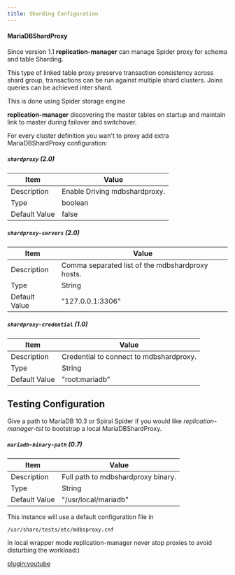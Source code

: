 ```yaml
---
title: Sharding Configuration
---
```


#### MariaDBShardProxy

Since version 1.1 **replication-manager** can manage Spider proxy for schema and table Sharding.

This type of linked table proxy preserve transaction consistency across shard group, transactions can be run against multiple shard clusters. Joins queries can be achieved inter shard.

This is done using Spider storage engine

**replication-manager** discovering the master tables on startup and maintain link to master during failover and switchover.   

For every cluster definition you wan't to proxy add extra MariaDBShardProxy configuration:


##### `shardproxy` (2.0)

| Item | Value |
| ---- | ----- |
| Description | Enable Driving mdbshardproxy. |
| Type | boolean |
| Default Value | false |  

##### `shardproxy-servers` (2.0)

| Item | Value |
| ---- | ----- |
| Description | Comma separated list of the mdbshardproxy hosts. |
| Type | String |
| Default Value | "127.0.0.1:3306" |  

##### `shardproxy-credential` (1.0)

| Item | Value |
| ---- | ----- |
| Description | Credential to connect to mdbshardproxy. |
| Type | String |
| Default Value | "root:mariadb" |  



## Testing Configuration

Give a path to MariaDB 10.3  or Spiral Spider if you would like *replication-manager-tst* to bootstrap a local MariaDBShardProxy.   

##### `mariadb-binary-path` (0.7)

| Item | Value |
| ---- | ----- |
| Description | Full path to mdbshardproxy binary. |
| Type | String |
| Default Value | "/usr/local/mariadb" |  

This instance will use a default configuration file in
```  
/usr/share/tests/etc/mdbsproxy.cnf
```  

In local wrapper mode replication-manager never stop proxies to avoid disturbing the workload:)

[plugin:youtube](https://www.youtube.com/watch?v=Gtb1oi_7Lq4)
